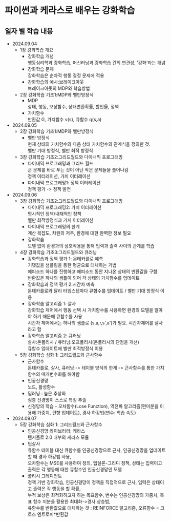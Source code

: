 파이썬과 케라스로 배우는 강화학습
=============

일자 별 학습 내용
-------------
- 2024.09.04
    - 1장 강화학습 개요   
        - 강화학습 개념   
        행동심리학과 강화학습, 머신러닝과 강화학습 간의 연관성, '강화'라는 개념   
        - 강화학습 문제   
        강화학습은 순차적 행동 결정 문제에 적용   
        - 강화학습의 예시:브레이크아웃   
        브레이크아웃의 MDP와 학습방법   
    - 2장 강화학습 기초1:MDP와 벨만방정식   
        - MDP   
        상태, 행동, 보상함수, 상태변환확률, 할인율, 정책   
        - 가치함수   
        반환값 G, 가치함수 v(s), 큐함수 q(s,a)   
- 2024.09.05   
    - 2장 강화학습 기초1:MDP와 벨만방정식   
        - 벨만 방정식   
        현재 상태의 가치함수와 다음 상태 가치함수의 관계식을 정의한 것.   
        벨만 기대 방정식, 벨만 최적 방정식   
    - 3장 강화학습 기초2:그리드월드와 다이내믹 프로그래밍   
        - 다이내믹 프로그래밍과 그리드 월드   
        쿤 문제를 바로 푸는 것이 아닌 작은 문제들을 풀어나감   
        정책 이터레이션, 가치 이터레이션   
        - 다이내믹 프로그래밍1: 정책 이터레이션   
        정책 평가 -> 정책 발전   
- 2024.09.06   
    - 3장 강화학습 기초2:그리드월드와 다이내믹 프로그래밍   
        - 다이내믹 프로그래밍2: 가치 이터레이션   
        명시적인 정책/내재적인 정책   
        벨만 최적방정식과 가치 이터레이션   
        - 다이내믹 프로그래밍의 한계   
        계산 복잡도, 차원의 저주, 환경에 대한 완벽한 정보 필요   
        - 강화학습   
        모델 없이 환경과의 상호작용을 통해 입력과 출력 사이의 관계를 학습   
    - 4장 강화학습 기초3:그리드월드와 큐러닝   
        - 강화학습과 정책 평가 1: 몬테카를로 예측   
        기댓값을 샘플링을 통한 평균으로 대체하는 기법   
        에피소드 하나를 진행하고 에피소드 동안 지나온 상태의 반환값을 구함   
        반환값은 하나의 샘플이 되어 각 상태의 가치함수를 업데이트   
        - 강화학습과 정책 평가 2:시간차 예측   
        몬테카를로와 달리 타임스텝마다 큐함수를 업데이트 / 벨만 기대 방정식 이용   
        - 강화학습 알고리즘 1: 살사   
        강화학습 제어에서 행동 선택 시 가치함수룰 사용하면 환경의 모델을 알아야 하기 때문에 큐함수를 사용   
        시간차 제어에서는 하나의 샘플로 (s,a,r,s',a')가 필요. 시간차제어를 살사라고 함   
        - 강화학습 알고리즘 2: 큐러닝   
        살사:온폴리시 / 큐러닝:오프폴리시(온폴리시의 단점을 개선)   
        큐함수 업데이트에 벨만 최적방정식 이용   
    - 5장 강화학습 심화 1: 그리드월드와 근사함수   
        - 근사함수   
        몬테카를로, 살사, 큐러닝 -> 테이블 방식의 한계 -> 근사함수를 통한 가치함수의 매개변수화를 해야함   
        - 인공신경망   
        노드, 활성함수   
        - 딥러닝 : 높은 추상화   
        심층 신경망이 스스로 특징 추출   
        - 신경망의 학습 - 오차함수(Lose Function), 역전파 알고리즘(편미분을 이용해 가중치, 편향 업데이트), 경사 하강법(변수: 학습 속도)   
- 2024.09.07   
    - 5장 강화학습 심화 1: 그리드월드와 근사함수   
        - 인공신경망 라이브러리: 케라스   
        텐서플로 2.0 내부의 케라스 모듈   
        - 딥살사   
        큐함수 테이블 대신 큐함수를 인공신경망으로 근사, 인공신경망을 업데이트 할 때 경사 하강법 사용,   
        오차함수는 MSE를 사용하여 정의, 엡실론-그리디 정책, 상태는 입력이고 출력은 각 행동에 대한 큐함수인 인공신경망인 모델   
        - 폴리시 그레디언트   
        정책 기반 강화학습, 인공신경망이 정책을 직접적으로 근사, 입력은 상태이고 출력은 각 행동을 할 확률,   
        누적 보상은 최적화하고자 하는 목표함수, 변수는 인공신경망의 가중치, 목표 함수 미분을 활용한 최대화->경사 상승법,   
        큐함수를 반환값으로 대체하는 것 : REINFORCE 알고리즘, 오류함수 = 크로스 엔트로피*반환값   